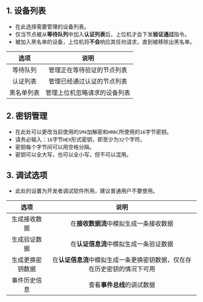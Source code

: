 ## 1. 设备列表
+ 在此选择需要管理的设备列表。
+ 仅当节点被从**等待队列**中加入**认证列表**后，上位机才会下发**验证通过**指令。
+ 被加入黑名单的设备，上位机将**不会**响应其任何请求，直到被移除出黑名单。

| 选项 | 说明 |
|:----:|:----:|
| 等待队列 | 管理正在等待验证的节点列表 |
| 认证列表 | 管理已经通过认证的节点列表 |
| 黑名单列表 | 管理上位机忽略请求的设备列表 |

## 2. 密钥管理
+ 在此处可以更改当前使用的`SM4`加解密和`HMAC`所使用的`16`字节密钥。
+ 请务必输入：`16`字节`HEX`形式密钥，即至少为`32`个字符。
+ 密钥每个字节间可以用空格分隔。
+ 密钥可以全大写，也可以全小写，但不可以混用。

## 3. 调试选项
+ 此处的设置为开发者调试软件所用，建议普通用户不要使用。

| 选项 | 说明 |
|:----:|:----:|
| 生成接收数据 | 在**接收数据流**中模拟生成一条接收数据 |
| 生成验证数据 | 在**认证信息流**中模拟生成一条验证数据 |
| 生成更换密钥数据 | 在**认证信息流**中模拟生成一条更换密钥数据，仅在存在历史密钥的情况下可用 |
| 事件历史信息 | 查看**事件总线**的调试数据 |